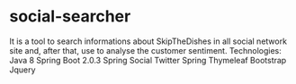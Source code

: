 # social-searcher
It is a tool to search informations about SkipTheDishes in all social network site and, after that, use to analyse the customer sentiment.
Technologies:
Java 8
Spring Boot 2.0.3
Spring Social Twitter
Spring Thymeleaf
Bootstrap
Jquery